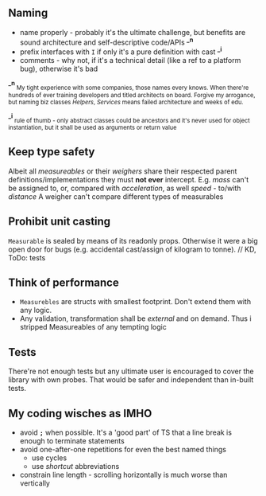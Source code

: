 ## Naming 
+ name properly - probably it's the ultimate challenge, but benefits are sound architecture and self-descriptive code/APIs <sup>**_n**</sup>
+ prefix interfaces with `I` if only it's a pure definition with cast <sup>**_i**</sup>
+ comments - why not, if it's a technical detail (like a ref to a platform bug), otherwise it's bad

<sup>**_n**</sup><sub> My tight experience with some companies, those names every knows. When there're hundreds of ever training developers and titled architects on board. Forgive my arrogance, but naming biz classes *Helpers*, *Services* means failed architecture and weeks of edu.</sub>

<sup>**_i**</sup><sub> rule of thumb - only abstract classes could be ancestors and it's never used for object instantiation, but it shall be used as arguments or return value</sub>


## Keep type safety 
Albeit all *measureables* or their *weighers* share their respected parent definitions/implementations they must **not ever** intercept.
E.g. *mass* can't be assigned to, or, compared with *acceleration*, as well *speed* - to/with *distance*
A weigher can't compare different types of measurables

## Prohibit unit casting
`Measurable` is sealed by means of its readonly props. Otherwise it were a big open door for bugs (e.g. accidental cast/assign of kilogram to tonne).
// KD, ToDo: tests

## Think of performance
+ `Measurebles` are structs with smallest footprint. Don't extend them with any logic.
+ Any validation, transformation shall be *external* and on demand. Thus i stripped Measureables of any tempting logic

## Tests
There're not enough tests but any ultimate user is encouraged to cover the library with own probes. That would be safer and independent than in-built tests.

## My coding wisches as IMHO
* avoid **`;`** when possible. It's a 'good part' of TS that a line break is enough to terminate statements
* avoid one-after-one repetitions for even the best named things
    + use cycles 
    + use *shortcut* abbreviations
* constrain line length - scrolling horizontally is much worse than vertically